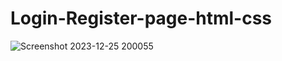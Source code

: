 # Login-Register-page-html-css
![Screenshot 2023-12-25 200055](https://github.com/kamblesuraj432/Login-Register-page-html-css/assets/140583784/ebe07a49-4032-4817-a09b-697569cc46bc)
